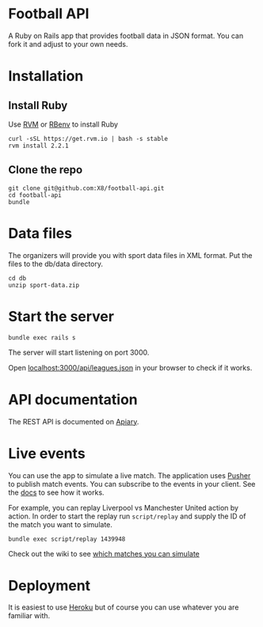 Football API
============

A Ruby on Rails app that provides football data in JSON format.
You can fork it and adjust to your own needs.

Installation
============

Install Ruby
------------

Use [RVM](http://rvm.io/) or [RBenv](https://github.com/sstephenson/rbenv) to install Ruby


    curl -sSL https://get.rvm.io | bash -s stable
    rvm install 2.2.1

Clone the repo
--------------

    git clone git@github.com:X8/football-api.git
    cd football-api
    bundle

Data files
==========

The organizers will provide you with sport data files in XML format.
Put the files to the db/data directory.

    cd db
    unzip sport-data.zip

Start the server
================

    bundle exec rails s

The server will start listening on port 3000.

Open [localhost:3000/api/leagues.json](http://localhost:3000/api/leagues.json) in your browser to check if it works.

API documentation
=================

The REST API is documented on [Apiary](http://docs.hackday1.apiary.io/).

Live events
===========

You can use the app to simulate a live match. The application uses [Pusher](https://pusher.com/)
to publish match events. You can subscribe to the events in your client. See the
[docs](https://pusher.com/docs/javascript_quick_start) to see how it works.

For example, you can replay Liverpool vs Manchester United action by action.
In order to start the replay run `script/replay` and supply the ID of the match you want to simulate.

    bundle exec script/replay 1439948

Check out the wiki to see [which matches you can simulate](https://github.com/X8/football-api/wiki/Matches%20with%20full%20coverage)

Deployment
==========

It is easiest to use [Heroku](https://devcenter.heroku.com/articles/getting-started-with-ruby#introduction) but of
course you can use whatever you are familiar with.
